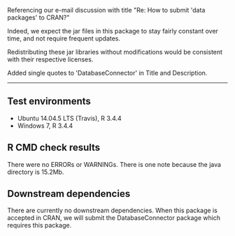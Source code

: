Referencing our e-mail discussion with title "Re: How to submit 'data packages' to CRAN?"

Indeed, we expect the jar files in this package to stay fairly constant over time, and not require frequent updates. 

Redistributing these jar libraries without modifications would be consistent with their respective licenses.

Added single quotes to 'DatabaseConnector' in Title and Description.

---

## Test environments
* Ubuntu 14.04.5 LTS (Travis), R 3.4.4
* Windows 7, R 3.4.4

## R CMD check results

There were no ERRORs or WARNINGs. There is one note because the java directory is 15.2Mb.

## Downstream dependencies

There are currently no downstream dependencies. When this package is accepted in CRAN, we will submit the DatabaseConnector package which requires this package.